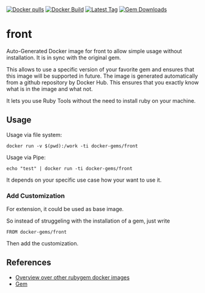 [![Docker pulls](https://img.shields.io/docker/pulls/rubygem/front.svg)](https://hub.docker.com/r/rubygem/front/)
[![Docker Build](https://img.shields.io/docker/automated/rubygem/front.svg)](https://hub.docker.com/r/rubygem/front/)
[![Latest Tag](https://img.shields.io/github/tag/docker-rubygem/front.svg)](https://hub.docker.com/r/rubygem/front/)
[![Gem Downloads](https://img.shields.io/gem/dt/front.svg)](https://rubygems.org/gems/front/)
# front

Auto-Generated Docker image for front to allow simple usage without installation.
It is in sync with the original gem.

This allows to use a specific version of your favorite gem and ensures that this image will be supported in future.
The image is generated automatically from a github repository by Docker Hub.
This ensures that you exactly know what is in the image and what not.

It lets you use Ruby Tools without the need to install ruby on your machine.

## Usage

Usage via file system:

`docker run -v $(pwd):/work -ti docker-gems/front`

Usage via Pipe:

`echo "test" | docker run -ti docker-gems/front`

It depends on your specific use case how your want to use it.

### Add Customization

For extension, it could be used as base image.

So instead of struggeling with the installation of a gem, just write

`FROM docker-gems/front`

Then add the customization.

## References

 - [Overview over other rubygem docker images](https://github.com/thinkbot/docker-rubygem)
 - [Gem](https://rubygems.org/gems/front/)
